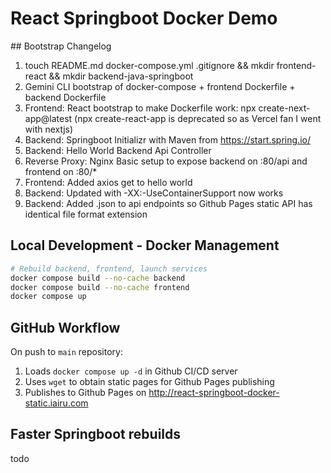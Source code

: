 # React Springboot Docker Demo

## Bootstrap Changelog

1. touch README.md docker-compose.yml .gitignore && mkdir frontend-react && mkdir backend-java-springboot
1. Gemini CLI bootstrap of docker-compose + frontend Dockerfile + backend Dockerfile
2. Frontend: React bootstrap to make Dockerfile work: npx create-next-app@latest (npx create-react-app is deprecated so as Vercel fan I went with nextjs)
3. Backend: Springboot Initializr with Maven from https://start.spring.io/
4. Backend: Hello World Backend Api Controller
5. Reverse Proxy: Nginx Basic setup to expose backend on :80/api and frontend on :80/*
6. Frontend: Added axios get to hello world 
7. Backend: Updated with -XX:-UseContainerSupport now works
8. Backend: Added .json to api endpoints so Github Pages static API has identical file format extension

## Local Development - Docker Management

```bash
# Rebuild backend, frontend, launch services
docker compose build --no-cache backend
docker compose build --no-cache frontend
docker compose up
```

## GitHub Workflow

On push to `main` repository:

1. Loads `docker compose up -d` in Github CI/CD server
2. Uses `wget` to obtain static pages for Github Pages publishing
3. Publishes to Github Pages on http://react-springboot-docker-static.iairu.com

## Faster Springboot rebuilds
todo